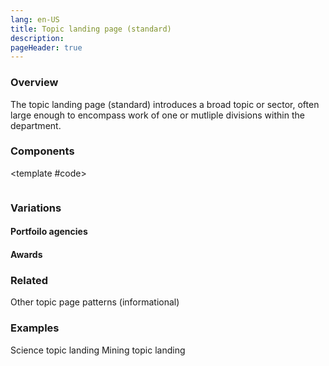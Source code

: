 ```yaml
---
lang: en-US
title: Topic landing page (standard)
description:
pageHeader: true
---
```


### Overview
The topic landing page (standard) introduces a broad topic or sector, often large enough to encompass work of one or mutliple divisions within the department.


### Components
<PreviewImage :image="$withBase('/images/topic-landing-standard-page.png')" :contents="[
{ x: 0, y: 1.5, title: 'Section menu', text: 'A dropdown menu that shows all pages in this section.' },
{ x: 0, y: 2.7, title: 'Breadcrumbs', text: 'The breadcrums shows where this page sits in the section hierachy.' },
{ x: 0, y: 3.7, title: 'Page title', text: 'The H1 of the page.' },
{ x: 0, y: 4.4, title: 'Page summary', text: 'THe page summary.' },
{ x: 0, y: 7, title: 'On this page menu', text: 'This menu should only be enabled if there are three or more heading 2 elements on the page. Also, for this page pattern, this menu may not be needed if there are many cards linking to child pages.' },
{ x: 0, y: 12.3, title: 'Lead text', text: '' },
{ x: 0, y: 14.7, title: 'Introduction paragraph', text: 'Used to describe the page content, including an introduction to sector capability and directory to areas linked to within this page.' },
{ x: 0, y: 21, title: 'Sub-topic linking section', text: 'Sub-topic linking section.<ul><li>All cards in this section lead to a sub-topic page delving further into the specific topic.</li><li>Cards are selected on popularity basis, some of these are the most accessed links of this page.</li><li>Generally the cards used includes images, a title and summary. Small and medium navigation cards are used depending on the desired page flow.</li><li>Layout will look different depending on the volume of sub-topics</li><li>All cards leading to a sub-topic within a section will have no particular hierachy.</li><li>No more than 6 cards leading to sub-topic in a single page section. If so, please group and split up the sub-topics and put them under H2 headings.</li></ul>' },
{ x: 0, y: 37, title: 'Card-lead sections', text: 'The role of the topic landing page is to lead people toward whatever they came for. This page sections will be dictated by the choice and destinations of the cards.' },
{ x: 0, y: 50, title: 'Featured publications', text: 'The featured publication section will use a featured card to link to relevant publications that belong to this topic.<ul><li>Always use this featured card style to feature publications</li><li>Link to a maximum of 3 publications, and include a link to more publications if there are more (using a pre-filtered link to the publications page)</li><li>Make sure to alternate the alignment of the text in the card if featuring more than one publication</li><li>Do not use more than 3 featured cards</li></ul>' },
{ x: 0, y: 70, title: 'Latest news', text: 'The latest news is an automated feed that displays a news feed connected to this topic.' }
]">
<template #code>
<CodeGroup>
  <CodeGroupItem title="HTML">

```html
```

  </CodeGroupItem>
</CodeGroup>
</template>
</PreviewImage>

### Variations

#### Portfoilo agencies

#### Awards

### Related
Other topic page patterns (informational)

### Examples
Science topic landing
Mining topic landing
